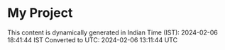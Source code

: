 # My Project

This content is dynamically generated in Indian Time (IST): 2024-02-06 18:41:44 IST
Converted to UTC: 2024-02-06 13:11:44 UTC

